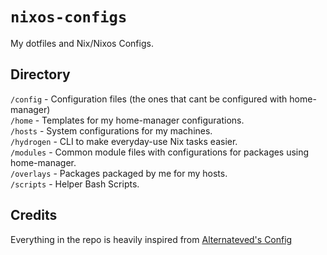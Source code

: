 # `nixos-configs`

My dotfiles and Nix/Nixos Configs.

## Directory

`/config` - Configuration files (the ones that cant be configured with home-manager) <br>
`/home` - Templates for my home-manager configurations. <br>
`/hosts` - System configurations for my machines. <br>
`/hydrogen` - CLI to make everyday-use Nix tasks easier. <br>
`/modules` - Common module files with configurations for packages using home-manager. <br>
`/overlays` - Packages packaged by me for my hosts. <br>
`/scripts` - Helper Bash Scripts.

## Credits

Everything in the repo is heavily inspired from [Alternateved's Config](https://github.com/alternateved/nixos-config)
